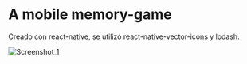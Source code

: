 # A mobile memory-game

Creado con react-native, se utilizó react-native-vector-icons y lodash.

![Screenshot_1](https://user-images.githubusercontent.com/87787750/150431976-e23f2390-7dd1-4459-9e78-4e001aadabe7.png)

